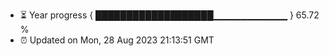 - ⏳ Year progress { ███████████████████▁▁▁▁▁▁▁▁▁▁▁ } 65.72 %
- ⏰ Updated on Mon, 28 Aug 2023 21:13:51 GMT

